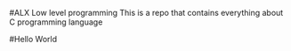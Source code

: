 #ALX Low level programming
This is a repo that contains everything about C programming language

#Hello World
